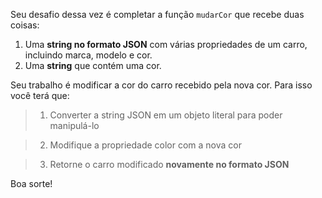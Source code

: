 Seu desafio dessa vez é completar a função `mudarCor` que recebe duas coisas:

1. Uma **string no formato JSON** com várias propriedades de um carro, incluindo marca, modelo e cor.
2. Uma **string** que contém uma cor.

Seu trabalho é modificar a cor do carro recebido pela nova cor. Para isso você terá que:

> 1. Converter a string JSON em um objeto literal para poder manipulá-lo

> 2. Modifique a propriedade color com a nova cor

> 3. Retorne o carro modificado **novamente no formato JSON**

Boa sorte!
